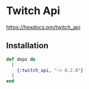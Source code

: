 # Twitch Api

https://hexdocs.pm/twitch_api

## Installation

```elixir
def deps do
  [
    {:twitch_api, "~> 0.2.0"}
  ]
end
```

